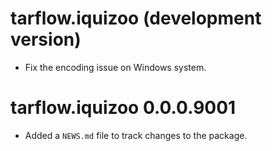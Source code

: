 # tarflow.iquizoo (development version)

* Fix the encoding issue on Windows system.

# tarflow.iquizoo 0.0.0.9001

* Added a `NEWS.md` file to track changes to the package.
